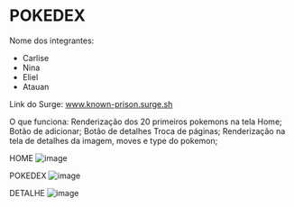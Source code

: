 # POKEDEX

Nome dos integrantes: 
- Carlise
- Nina  
- Eliel
- Atauan

Link do Surge: www.known-prison.surge.sh

O que funciona:
Renderização dos 20 primeiros pokemons na tela Home;
Botão de adicionar;
Botão de detalhes
Troca de páginas;
Renderização na tela de detalhes da imagem, moves e type do pokemon;

HOME
![image](https://user-images.githubusercontent.com/94688135/157960748-a27c677a-4d8b-4c96-ac23-d96ddc4ee5f1.png)

POKEDEX
![image](https://user-images.githubusercontent.com/94688135/157961245-ed6e692a-8419-4bca-8db5-ea499465ab66.png)

DETALHE
![image](https://user-images.githubusercontent.com/94688135/157961498-3cf804f7-2367-4554-a4e2-1ffa7c10dd8c.png)
